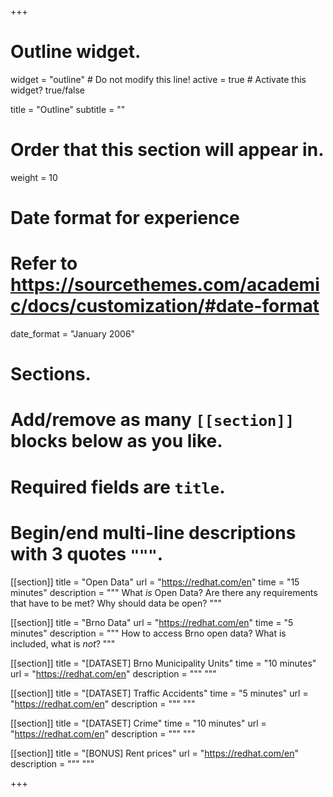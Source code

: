 +++
# Outline widget.
widget = "outline"  # Do not modify this line!
active = true  # Activate this widget? true/false

title = "Outline"
subtitle = ""

# Order that this section will appear in.
weight = 10 

# Date format for experience
#   Refer to https://sourcethemes.com/academic/docs/customization/#date-format
date_format = "January 2006"

# Sections.
#   Add/remove as many `[[section]]` blocks below as you like.
#   Required fields are `title`.
#   Begin/end multi-line descriptions with 3 quotes `"""`.
[[section]]
  title = "Open Data"
  url = "https://redhat.com/en"
  time = "15 minutes"
  description = """
  What _is_ Open Data? Are there any requirements that have to be met? Why should data be open?
  """
  
[[section]]
  title = "Brno Data"
  url = "https://redhat.com/en"
  time = "5 minutes"
  description = """
  How to access Brno open data? What is included, what is _not_?
  """
  
[[section]]
  title = "[DATASET] Brno Municipality Units"
  time = "10 minutes"
  url = "https://redhat.com/en"
  description = """
  """
  
[[section]]
  title = "[DATASET] Traffic Accidents"
  time = "5 minutes"
  url = "https://redhat.com/en"
  description = """
  """
  
[[section]]
  title = "[DATASET] Crime"
  time = "10 minutes"
  url = "https://redhat.com/en"
  description = """
  """
  
[[section]]
  title = "[BONUS] Rent prices"
  url = "https://redhat.com/en"
  description = """
  """

+++
